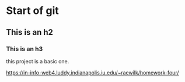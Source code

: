 # Start of git

## This is an h2

### This is an h3

this project is a basic one.

https://in-info-web4.luddy.indianapolis.iu.edu/~raewilk/homework-four/
